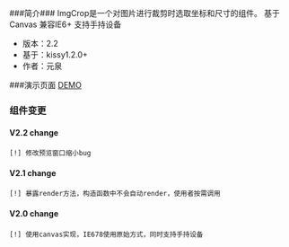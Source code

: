 ###简介###
ImgCrop是一个对图片进行裁剪时选取坐标和尺寸的组件。
基于Canvas 兼容IE6+ 支持手持设备

* 版本：2.2
* 基于：kissy1.2.0+
* 作者：元泉

###演示页面
[DEMO](http://gallery.kissyui.com/imgcrop/2.2/demo/index.html)

### 组件变更
#### V2.2 change

    [!] 修改预览窗口缩小bug

#### V2.1 change

    [!] 暴露render方法，构造函数中不会自动render，使用者按需调用

#### V2.0 change

    [!] 使用canvas实现，IE678使用原始方式，同时支持手持设备

